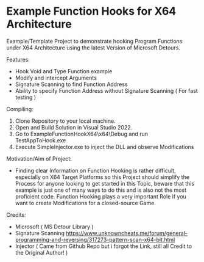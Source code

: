 # Example Function Hooks for X64 Architecture

Example/Template Project to demonstrate hooking Program Functions under X64 Architecture using the latest Version of Microsoft Detours.

Features:
  - Hook Void and Type Function example
  - Modify and intercept Arguments
  - Signature Scanning to find Function Address
  - Ability to specify Function Address without Signature Scanning ( For fast testing )

Compiling:
  1. Clone Repository to your local machine.
  2. Open and Build Solution in Visual Studio 2022.
  3. Go to ExampleFunctionHookX64\x64\Debug and run TestAppToHook.exe
  4. Execute SimpleInjector.exe to inject the DLL and observe Modifications
  
Motivation/Aim of Project:
  - Finding clear Information on Function Hooking is rather difficult, especially on X64 Target Platforms so this Project should simplify
  the Process for anyone looking to get started in this Topic, beware that this example is just one of many ways to do this and is also not
  the most proficient code. Function Hooking plays a very important Role if you want to create Modifications for a closed-source Game.
  
Credits:
  - Microsoft ( MS Detour Library )
  - Signature Scanning https://www.unknowncheats.me/forum/general-programming-and-reversing/317273-pattern-scan-x64-bit.html
  - Injector ( Came from Github Repo but i forgot the Link, still all Credit to the Original Author! )
